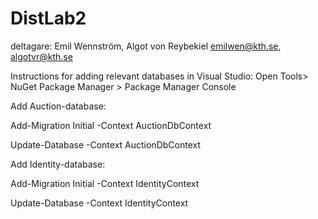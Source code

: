 # DistLab2

deltagare: Emil Wennström, Algot von Reybekiel
emilwen@kth.se, algotvr@kth.se


Instructions for adding relevant databases in Visual Studio:
Open Tools> NuGet Package Manager > Package Manager Console


Add Auction-database:

Add-Migration Initial -Context AuctionDbContext

Update-Database -Context AuctionDbContext


Add Identity-database:

Add-Migration Initial -Context IdentityContext  

Update-Database -Context IdentityContext
